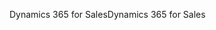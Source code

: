 <span data-ttu-id="5594f-101">Dynamics 365 for Sales</span><span class="sxs-lookup"><span data-stu-id="5594f-101">Dynamics 365 for Sales</span></span>
